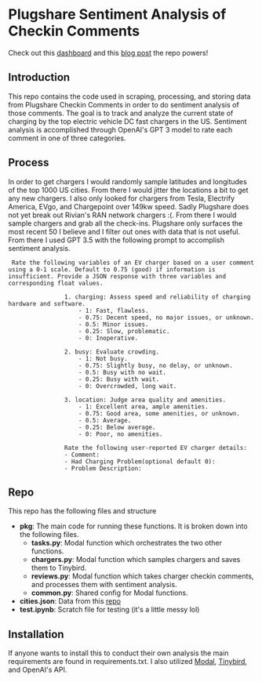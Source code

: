 # Plugshare Sentiment Analysis of Checkin Comments

Check out this [dashboard](hayeshundman.io/projects/plugshare-sentiment) and this [blog post](hayeshundman.io/blog/state-of-charging) the repo powers!

## Introduction
This repo contains the code used in scraping, processing, and storing data from Plugshare Checkin Comments in order to do sentiment analysis of those comments. The goal is to track and analyze the current state of charging by the top electric vehicle DC fast chargers in the US. Sentiment analysis is accomplished through OpenAI's GPT 3 model to rate each comment in one of three categories.

## Process
In order to get chargers I would randomly sample latitudes and longitudes of the top 1000 US cities. From there I would jitter the locations a bit to get any new chargers. I also only looked for chargers from Tesla, Electrify America, EVgo, and Chargepoint over 149kw speed. Sadly Plugshare does not yet break out Rivian's RAN network chargers :(. From there I would sample chargers and grab all the check-ins. Plugshare only surfaces the most recent 50 I believe and I filter out ones with data that is not useful. From there I used GPT 3.5 with the following prompt to accomplish sentiment analysis. 

```
 Rate the following variables of an EV charger based on a user comment using a 0-1 scale. Default to 0.75 (good) if information is insufficient. Provide a JSON response with three variables and corresponding float values.

                1. charging: Assess speed and reliability of charging hardware and software.
                    - 1: Fast, flawless.
                    - 0.75: Decent speed, no major issues, or unknown.
                    - 0.5: Minor issues.
                    - 0.25: Slow, problematic.
                    - 0: Inoperative.

                2. busy: Evaluate crowding.
                    - 1: Not busy.
                    - 0.75: Slightly busy, no delay, or unknown.
                    - 0.5: Busy with no wait.
                    - 0.25: Busy with wait.
                    - 0: Overcrowded, long wait.

                3. location: Judge area quality and amenities.
                    - 1: Excellent area, ample amenities.
                    - 0.75: Good area, some amenities, or unknown.
                    - 0.5: Average.
                    - 0.25: Below average.
                    - 0: Poor, no amenities.

                Rate the following user-reported EV charger details:
                - Comment:
                - Had Charging Problem(optional default 0): 
                - Problem Description:
```

## Repo
This repo has the following files and structure
- **pkg**: The main code for running these functions. It is broken down into the following files.
    - **tasks.py**: Modal function which orchestrates the two other functions.
    - **chargers.py**: Modal function which samples chargers and saves them to Tinybird.
    - **reviews.py**: Modal function which takes charger checkin comments, and processes them with sentiment analysis.
    - **common.py**: Shared config for Modal functions.
- **cities.json**: Data from this [repo](https://gist.github.com/Miserlou/c5cd8364bf9b2420bb29#file-cities-json)
- **test.ipynb**: Scratch file for testing (it's a little messy lol)

## Installation
If anyone wants to install this to conduct their own analysis the main requirements are found in requirements.txt. I also utilized [Modal](https://modal.com/), [Tinybird](https://www.tinybird.co/), and OpenAI's API. 
